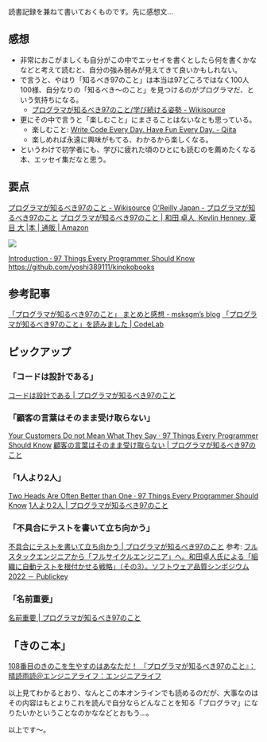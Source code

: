 読書記録を兼ねて書いておくものです。先に感想文...

## 感想
- 非常におこがましくも自分がこの中でエッセイを書くとしたら何を書くかななどと考えて読むと、自分の強み弱みが見えてきて良いかもしれない。
- で言うと、やはり「知るべき97のこと」は本当は97どころではなく100人100様、自分なりの「知るべき～のこと」を見つけるのがプログラマだ、という気持ちになる。
    - [プログラマが知るべき97のこと/学び続ける姿勢 - Wikisource](https://ja.wikisource.org/wiki/%E3%83%97%E3%83%AD%E3%82%B0%E3%83%A9%E3%83%9E%E3%81%8C%E7%9F%A5%E3%82%8B%E3%81%B9%E3%81%8D97%E3%81%AE%E3%81%93%E3%81%A8/%E5%AD%A6%E3%81%B3%E7%B6%9A%E3%81%91%E3%82%8B%E5%A7%BF%E5%8B%A2)
- 更にその中で言うと「楽しむこと」にまさることはないなとも思っている。
    - 楽しむこと: [Write Code Every Day. Have Fun Every Day. - Qiita](https://qiita.com/e99h2121/items/be3a2399a4655baba40f)
    - 楽しめれば永遠に興味がもてる、わかるから楽しくなる。
- というわけで初学者にも、学びに疲れた頃のひとにも読むのを薦めたくなる本、エッセイ集だなと思う。



## 要点

[プログラマが知るべき97のこと - Wikisource](https://ja.wikisource.org/wiki/%E3%83%97%E3%83%AD%E3%82%B0%E3%83%A9%E3%83%9E%E3%81%8C%E7%9F%A5%E3%82%8B%E3%81%B9%E3%81%8D97%E3%81%AE%E3%81%93%E3%81%A8)
[O'Reilly Japan - プログラマが知るべき97のこと](https://www.oreilly.co.jp/books/9784873114798/)
[プログラマが知るべき97のこと | 和田 卓人, Kevlin Henney, 夏目 大 |本 | 通販 | Amazon](https://www.amazon.co.jp/dp/4873114799)

![](https://www.oreilly.co.jp/books/images/picture978-4-87311-479-8.gif)

[Introduction · 97 Things Every Programmer Should Know](https://97-things-every-x-should-know.gitbooks.io/97-things-every-programmer-should-know/content/en/)
https://github.com/yoshi389111/kinokobooks

## 参考記事

[「プログラマが知るべき97のこと」 まとめと感想 - msksgm’s blog](https://msksgm.hatenablog.com/entry/2021/02/14/160400)
[「プログラマが知るべき97のこと」を読みました | CodeLab](https://codelab.website/programmer-97things/)


## ピックアップ

### 「コードは設計である」

[コードは設計である | プログラマが知るべき97のこと](https://ja.wikisource.org/wiki/%E3%83%97%E3%83%AD%E3%82%B0%E3%83%A9%E3%83%9E%E3%81%8C%E7%9F%A5%E3%82%8B%E3%81%B9%E3%81%8D97%E3%81%AE%E3%81%93%E3%81%A8/%E3%82%B3%E3%83%BC%E3%83%89%E3%81%AF%E8%A8%AD%E8%A8%88%E3%81%A7%E3%81%82%E3%82%8B)

### 「顧客の言葉はそのまま受け取らない」
[Your Customers Do not Mean What They Say · 97 Things Every Programmer Should Know](https://97-things-every-x-should-know.gitbooks.io/97-things-every-programmer-should-know/content/en/thing_97/)
[顧客の言葉はそのまま受け取らない | プログラマが知るべき97のこと](https://ja.wikisource.org/wiki/%E3%83%97%E3%83%AD%E3%82%B0%E3%83%A9%E3%83%9E%E3%81%8C%E7%9F%A5%E3%82%8B%E3%81%B9%E3%81%8D97%E3%81%AE%E3%81%93%E3%81%A8/%E9%A1%A7%E5%AE%A2%E3%81%AE%E8%A8%80%E8%91%89%E3%81%AF%E3%81%9D%E3%81%AE%E3%81%BE%E3%81%BE%E5%8F%97%E3%81%91%E5%8F%96%E3%82%89%E3%81%AA%E3%81%84)

### 「1人より2人」

[Two Heads Are Often Better than One · 97 Things Every Programmer Should Know](https://97-things-every-x-should-know.gitbooks.io/97-things-every-programmer-should-know/content/en/thing_85/)
[1人より2人 | プログラマが知るべき97のこと](https://ja.wikisource.org/wiki/%E3%83%97%E3%83%AD%E3%82%B0%E3%83%A9%E3%83%9E%E3%81%8C%E7%9F%A5%E3%82%8B%E3%81%B9%E3%81%8D97%E3%81%AE%E3%81%93%E3%81%A8/1%E4%BA%BA%E3%82%88%E3%82%8A2%E4%BA%BA)

### 「不具合にテストを書いて立ち向かう」

[不具合にテストを書いて立ち向かう | プログラマが知るべき97のこと](https://ja.wikisource.org/wiki/%E3%83%97%E3%83%AD%E3%82%B0%E3%83%A9%E3%83%9E%E3%81%8C%E7%9F%A5%E3%82%8B%E3%81%B9%E3%81%8D97%E3%81%AE%E3%81%93%E3%81%A8/%E4%B8%8D%E5%85%B7%E5%90%88%E3%81%AB%E3%83%86%E3%82%B9%E3%83%88%E3%82%92%E6%9B%B8%E3%81%84%E3%81%A6%E7%AB%8B%E3%81%A1%E5%90%91%E3%81%8B%E3%81%86)
参考: [フルスタックエンジニアから「フルサイクルエンジニア」へ。和田卓人氏による「組織に自動テストを根付かせる戦略」（その3）。ソフトウェア品質シンポジウム2022 － Publickey](https://www.publickey1.jp/blog/22/32022.html)

### 「名前重要」

[名前重要 | プログラマが知るべき97のこと](https://ja.wikisource.org/wiki/%E3%83%97%E3%83%AD%E3%82%B0%E3%83%A9%E3%83%9E%E3%81%8C%E7%9F%A5%E3%82%8B%E3%81%B9%E3%81%8D97%E3%81%AE%E3%81%93%E3%81%A8/%E5%90%8D%E5%89%8D%E9%87%8D%E8%A6%81)


## 「きのこ本」
[108番目のきのこを生やすのはあなただ！ 『プログラマが知るべき97のこと』：晴読雨読＠エンジニアライフ：エンジニアライフ](https://el.jibun.atmarkit.co.jp/bookshelf/2010/12/post-e0e0.html)

以上見てわかるとおり、なんとこの本オンラインでも読めるのだが、大事なのはその内容はもとよりこれを読んで自分ならどんなことを知る「プログラマ」になりたいかということなのかななどとおもう...。

以上です～。
